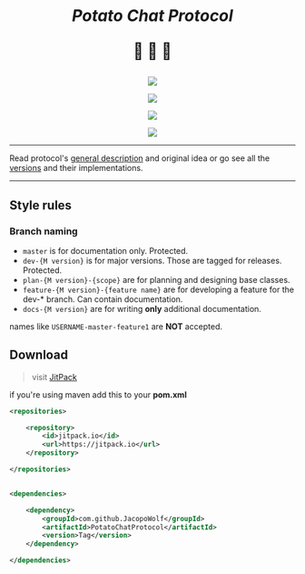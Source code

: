 <center>

<h1> 

***Potato Chat Protocol*** 

:potato: :potato: :potato:

</h1>

![](https://img.shields.io/badge/warning-School%20Project-important?style=for-the-badge)

![](https://img.shields.io/github/license/JacopoWolf/PotatoChatProtocol?style=for-the-badge)

[![](https://img.shields.io/jitpack/v/github/jacopowolf/potatochatprotocol?label=Jitpack%20latest%20release&style=for-the-badge)](https://jitpack.io/#JacopoWolf/PotatoChatProtocol)

![](https://img.shields.io/github/commit-activity/m/JacopoWolf/PotatoChatProtocol?color=blueviolet&style=for-the-badge)

</center>

---

Read protocol's [general description](docs/PCP.md) and original idea or go see all the [versions](docs/README.md) and their implementations.

---

## Style rules

### Branch naming
* `master` is for documentation only. Protected.
* `dev-{M version}` is for major versions. Those are tagged for releases. Protected.
* `plan-{M version}-{scope}` are for planning and designing base classes.
* `feature-{M version}-{feature name}` are for developing a feature for the dev-* branch. Can contain documentation.
* `docs-{M version}` are for writing **only** additional documentation.
  
names like `USERNAME-master-feature1` are **NOT** accepted.

## Download
> visit [JitPack](https://jitpack.io/#JacopoWolf/PotatoChatProtocol)

if you're using maven add this to your **pom.xml**

```xml
<repositories>

	<repository>
		<id>jitpack.io</id>
		<url>https://jitpack.io</url>
	</repository>

</repositories>


<dependencies>

	<dependency>
		<groupId>com.github.JacopoWolf</groupId>
		<artifactId>PotatoChatProtocol</artifactId>
		<version>Tag</version>
	</dependency>

</dependencies>
```

